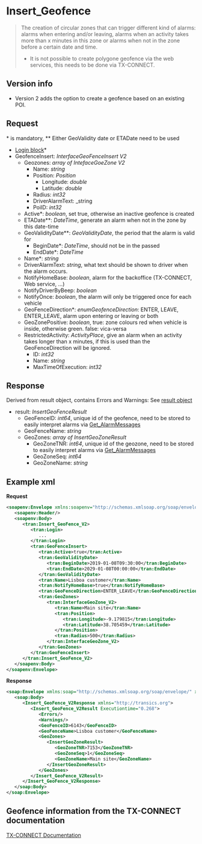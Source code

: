 <!-- docs/op/Insert_Geofence/README.md -->
# Insert_Geofence

> The creation of circular zones that can trigger different kind of alarms: alarms when entering and/or leaving, alarms when an activity takes more than x minutes in this zone or alarms when not in the zone before a certain date and time.
>
> - It is not possible to create polygone geofence via the web services, this needs to be done via TX-CONNECT.

## Version info
- Version 2 adds the option to create a geofence based on an existing POI.

## Request
\* is mandatory, \*\* Either GeoValidity date or ETADate need to be used

- [Login block](/detail/loginblock.md)*
- GeofenceInsert: _InterfaceGeoFenceInsert V2_
	- Geozones: _array of IntefaceGoeZone V2_
		- Name: _string_
		- Position: _Position_
			- Longitude: _double_
			- Latitude: _double_
		- Radius: _int32_
		- DriverAlarmText: _string
		- PoiID: _int32_
	- Active*: _boolean_, set true, otherwise an inactive geofence is created
	- ETADate**: _DateTime_, generate an alarm when not in the zone by this date-time
	- GeoValidityDate**: _GeoValidityDate_, the period that the alarm is valid for
		- BeginDate*: _DateTime_, should not be in the passed
		- EndDate*: _DateTime_
	- Name*: _string_
	- DriverAlarmText: _string_, what text should be shown to driver when the alarm occurs. 
	- NotifyHomeBase: _boolean_, alarm for the backoffice (TX-CONNECT, Web service, ...)
	- NotifyDriverByBeep: _boolean_
	- NotifyOnce: _boolean_, the alarm will only be triggered once for each vehicle
	- GeoFenceDirection*: _enumGeofenceDirection_: ENTER, LEAVE, ENTER\_LEAVE, alarm upon entering or leaving or both
	- GeoZonePositive: _boolean_, true: zone colours red when vehicle is inside, otherwise green. false: vica-versa
	- RestrictedActivity: _ActivityPlace_, give an alarm when an activity takes longer than x minutes, if this is used than the GeoFenceDirection will be ignored.
		- ID: _int32_
		- Name: _string_
		- MaxTimeOfExecution: _int32_

## Response
Derived from result object, contains Errors and Warnings: See [result object](/detail/resultobject.md)
- result: _InsertGeoFenceResult_
	- GeoFenceID: _int64_, unique id of the geofence, need to be stored to easily interpret alarms via [Get_AlarmMessages](/op/Get_AlarmMessages/)
	- GeoFenceName: _string_
	- GeoZones: _array of InsertGeoZoneResult_
		-  GeoZoneTNR: _int64_, unique id of the geozone, need to be stored to easily interpret alarms via [Get_AlarmMessages](/op/Get_AlarmMessages/)
		-  GeoZoneSeq: _int64_
		-  GeoZoneName: _string_

## Example xml

**Request**

```XML
<soapenv:Envelope xmlns:soapenv="http://schemas.xmlsoap.org/soap/envelope/" xmlns:tran="http://transics.org">
   <soapenv:Header/>
   <soapenv:Body>
      <tran:Insert_GeoFence_V2>
         <tran:Login>
            ...
         </tran:Login>
         <tran:GeoFenceInsert>
            <tran:Active>true</tran:Active>
            <tran:GeoValidityDate>
               <tran:BeginDate>2019-01-08T09:30:00</tran:BeginDate>
               <tran:EndDate>2029-01-08T00:00:00</tran:EndDate>
            </tran:GeoValidityDate>
            <tran:Name>Lisboa customer</tran:Name>
            <tran:NotifyHomeBase>true</tran:NotifyHomeBase>
            <tran:GeoFenceDirection>ENTER_LEAVE</tran:GeoFenceDirection>
            <tran:GeoZones>
               <tran:InterfaceGeoZone_V2>
                  <tran:Name>Main site</tran:Name>
                  <tran:Position>
                     <tran:Longitude>-9.179815</tran:Longitude>
                     <tran:Latitude>38.705459</tran:Latitude>
                  </tran:Position>
                  <tran:Radius>500</tran:Radius>
               </tran:InterfaceGeoZone_V2>
            </tran:GeoZones>
         </tran:GeoFenceInsert>
      </tran:Insert_GeoFence_V2>
   </soapenv:Body>
</soapenv:Envelope>
```



**Response**

```XML
<soap:Envelope xmlns:soap="http://schemas.xmlsoap.org/soap/envelope/" xmlns:xsi="http://www.w3.org/2001/XMLSchema-instance" xmlns:xsd="http://www.w3.org/2001/XMLSchema">
   <soap:Body>
      <Insert_GeoFence_V2Response xmlns="http://transics.org">
         <Insert_GeoFence_V2Result Executiontime="0.268">
            <Errors/>
            <Warnings/>
            <GeoFenceID>6143</GeoFenceID>
            <GeoFenceName>Lisboa customer</GeoFenceName>
            <GeoZones>
               <InsertGeoZoneResult>
                  <GeoZoneTNR>7153</GeoZoneTNR>
                  <GeoZoneSeq>1</GeoZoneSeq>
                  <GeoZoneName>Main site</GeoZoneName>
               </InsertGeoZoneResult>
            </GeoZones>
         </Insert_GeoFence_V2Result>
      </Insert_GeoFence_V2Response>
   </soap:Body>
</soap:Envelope>
```

## Geofence information from the TX-CONNECT documentation
[TX-CONNECT Documentation](https://cinwell.com ':include :type=iframe width=100% height=400px')
